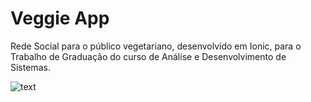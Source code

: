 Veggie App
==============

Rede Social para o público vegetariano, desenvolvido em Ionic, para o Trabalho de Graduação do curso de Análise e Desenvolvimento de Sistemas.


![text](https://i.imgur.com/DZSMvQQ.jpg)
